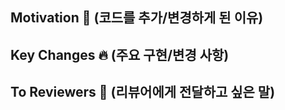 ## Motivation 🥳 (코드를 추가/변경하게 된 이유)



## Key Changes 🔥 (주요 구현/변경 사항)



## To Reviewers 🙏 (리뷰어에게 전달하고 싶은 말)
